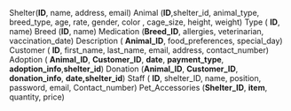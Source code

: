 
Shelter(**ID**, name, address, email)
Animal (**ID**,shelter_id, animal_type, breed_type, age, rate, gender, color , cage_size, height, weight)
Type ( **ID**, name)
Breed (**ID**, name)
Medication (**Breed_ID**, allergies, veterinarian, vaccination_date)
Description ( **Animal_ID**, food_preferences, special_day)
Customer ( **ID**, first_name, last_name, email, address, contact_number)
Adoption ( **Animal_ID**, **Customer_ID**, **date**,  **payment_type**, **adoption_info**,**shelter_id**)
Donation (**Animal_ID**, **Customer_ID**, **donation_info**, **date,shelter_id**)
Staff ( **ID**, shelter_ID, name, position, password, email, Contact_number)
Pet_Accessories (**Shelter_ID**, **item**, quantity, price)